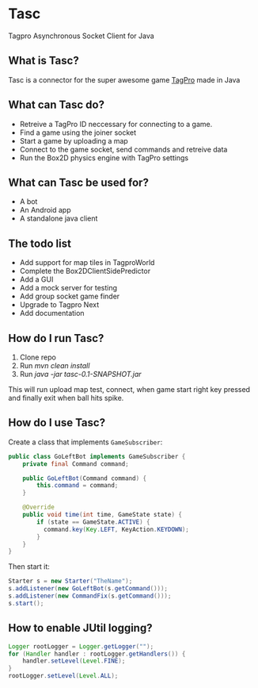 # Tasc

Tagpro Asynchronous Socket Client for Java

## What is Tasc?

Tasc is a connector for the super awesome game [TagPro](http://tagpro.koalabeast.com/) made in Java


## What can Tasc do?

* Retreive a TagPro ID neccessary for connecting to a game.
* Find a game using the joiner socket
* Start a game by uploading a map
* Connect to the game socket, send commands and retreive data
* Run the Box2D physics engine with TagPro settings

## What can Tasc be used for?

* A bot
* An Android app
* A standalone java client

## The todo list

* Add support for map tiles in TagproWorld
* Complete the Box2DClientSidePredictor
* Add a GUI
* Add a mock server for testing
* Add group socket game finder
* Upgrade to Tagpro Next
* Add documentation


## How do I run Tasc?

1. Clone repo
2. Run *mvn clean install*
3. Run *java -jar tasc-0.1-SNAPSHOT.jar*

This will run upload map test, connect, when game start right key pressed and finally exit when ball hits spike.

## How do I use Tasc?

Create a class that implements `GameSubscriber`:

```java
public class GoLeftBot implements GameSubscriber {
    private final Command command;

    public GoLeftBot(Command command) {
        this.command = command;
    }

    @Override
    public void time(int time, GameState state) {
        if (state == GameState.ACTIVE) {
          command.key(Key.LEFT, KeyAction.KEYDOWN);
        }
    }
}
```

Then start it:
```java
Starter s = new Starter("TheName");
s.addListener(new GoLeftBot(s.getCommand()));
s.addListener(new CommandFix(s.getCommand()));
s.start();
```

## How to enable JUtil logging?

```java
Logger rootLogger = Logger.getLogger("");
for (Handler handler : rootLogger.getHandlers()) {
    handler.setLevel(Level.FINE);
}
rootLogger.setLevel(Level.ALL);
```




